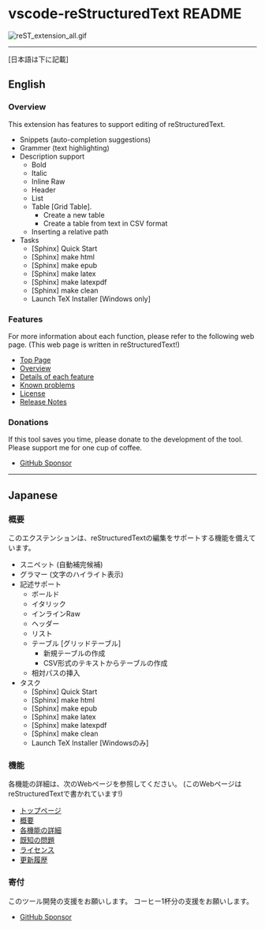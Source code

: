 # vscode-reStructuredText README

![reST_extension_all.gif](/docs_reST/source/_gifs/reST_extension_all.gif)

----

[日本語は下に記載]

## English

### Overview

This extension has features to support editing of reStructuredText.

* Snippets (auto-completion suggestions)
* Grammer (text highlighting)
* Description support
  * Bold
  * Italic
  * Inline Raw
  * Header
  * List
  * Table [Grid Table].
    * Create a new table
    * Create a table from text in CSV format
  * Inserting a relative path
* Tasks
  * [Sphinx] Quick Start
  * [Sphinx] make html
  * [Sphinx] make epub
  * [Sphinx] make latex
  * [Sphinx] make latexpdf
  * [Sphinx] make clean
  * Launch TeX Installer [Windows only]

### Features

For more information about each function, please refer to the following web page.
(This web page is written in reStructuredText!)

* [Top Page](https://tatsuyanakamori.github.io/vscode-reStructuredText/index.html)
* [Overview](https://tatsuyanakamori.github.io/vscode-reStructuredText/en/sec01_overview/index.html)
* [Details of each feature](https://tatsuyanakamori.github.io/vscode-reStructuredText/en/sec02_functions/index.html)
* [Known problems](https://tatsuyanakamori.github.io/vscode-reStructuredText/en/sec03_other/knownIssues.html)
* [License](https://tatsuyanakamori.github.io/vscode-reStructuredText/en/sec03_other/license.html)
* [Release Notes](https://tatsuyanakamori.github.io/vscode-reStructuredText/en/sec03_other/releaseNotes.html)

### Donations

If this tool saves you time, please donate to the development of the tool.
Please support me for one cup of coffee.

* [GitHub Sponsor](https://github.com/sponsors/TatsuyaNakamori)

------------------------------------------------------------------------

## Japanese

### 概要

このエクステンションは、reStructuredTextの編集をサポートする機能を備えています。

* スニペット (自動補完候補)
* グラマー (文字のハイライト表示)
* 記述サポート
  * ボールド
  * イタリック
  * インラインRaw
  * ヘッダー
  * リスト
  * テーブル [グリッドテーブル]
    * 新規テーブルの作成
    * CSV形式のテキストからテーブルの作成
  * 相対パスの挿入
* タスク
  * [Sphinx] Quick Start
  * [Sphinx] make html
  * [Sphinx] make epub
  * [Sphinx] make latex
  * [Sphinx] make latexpdf
  * [Sphinx] make clean
  * Launch TeX Installer [Windowsのみ]

### 機能

各機能の詳細は、次のWebページを参照してください。
(このWebページはreStructuredTextで書かれています!)

* [トップページ](https://tatsuyanakamori.github.io/vscode-reStructuredText/index.html)
* [概要](https://tatsuyanakamori.github.io/vscode-reStructuredText/jp/sec01_overview/index.html)
* [各機能の詳細](https://tatsuyanakamori.github.io/vscode-reStructuredText/jp/sec02_functions/index.html)
* [既知の問題](https://tatsuyanakamori.github.io/vscode-reStructuredText/jp/sec03_other/knownIssues.html)
* [ライセンス](https://tatsuyanakamori.github.io/vscode-reStructuredText/jp/sec03_other/license.html)
* [更新履歴](https://tatsuyanakamori.github.io/vscode-reStructuredText/jp/sec03_other/releaseNotes.html)

### 寄付

このツール開発の支援をお願いします。
コーヒー1杯分の支援をお願いします。

* [GitHub Sponsor](https://github.com/sponsors/TatsuyaNakamori)
